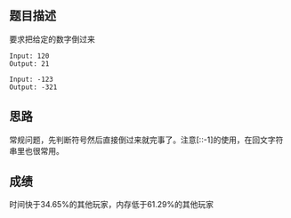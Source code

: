 ## 题目描述

要求把给定的数字倒过来

```
Input: 120
Output: 21

Input: -123
Output: -321
```

## 思路

常规问题，先判断符号然后直接倒过来就完事了。注意[::-1]的使用，在回文字符串里也很常用。

## 成绩

时间快于34.65%的其他玩家，内存低于61.29%的其他玩家
